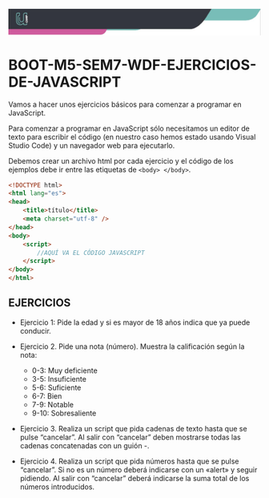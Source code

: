 ![Banner](imagenes/banner.png)

# BOOT-M5-SEM7-WDF-EJERCICIOS-DE-JAVASCRIPT

Vamos a hacer unos ejercicios básicos para comenzar a programar en JavaScript.

Para comenzar a programar en JavaScript sólo necesitamos un editor de texto para escribir el código (en nuestro caso hemos estado usando Visual Studio Code) y un navegador web para ejecutarlo. 

Debemos crear un archivo html por cada ejercicio y el código de los ejemplos debe ir entre las etiquetas de `<body> </body>`.


``````html
<!DOCTYPE html>
<html lang="es">
<head>
	<title>título</title>
	<meta charset="utf-8" />
</head>
<body>
	<script>
		//AQUÍ VA EL CÓDIGO JAVASCRIPT
	</script>
</body>
</html>

``````

## EJERCICIOS

- Ejercicio 1: Pide la edad y si es mayor de 18 años indica que ya puede conducir.

- Ejercicio 2. Pide una nota (número). Muestra la calificación según la nota:
  -   0-3: Muy deficiente
  -   3-5: Insuficiente
  -   5-6: Suficiente
  -   6-7: Bien
  -   7-9: Notable
  -   9-10: Sobresaliente

- Ejercicio 3. Realiza un script que pida cadenas de texto hasta que se pulse “cancelar”. Al salir con “cancelar” deben mostrarse todas las cadenas concatenadas con un guión -.

- Ejercicio 4. Realiza un script que pida números hasta que se pulse “cancelar”. Si no es un número deberá indicarse con un «alert» y seguir pidiendo. Al salir con “cancelar” deberá indicarse la suma total de los números introducidos.



   
